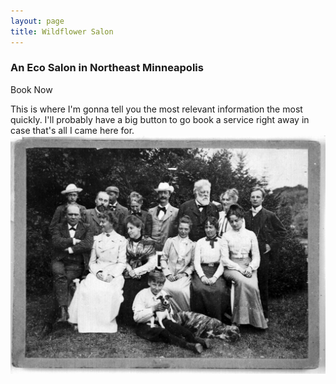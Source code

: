 ```yaml
---
layout: page
title: Wildflower Salon
---
```

### An Eco Salon in Northeast Minneapolis
<a class="btn btn-lg btn-dark m-3 text-light">Book Now</a>

This is where I'm gonna tell you the most relevant information the most quickly. I'll probably have a big button to go book a service right away in case that's all I came here for.
![a group photo of all the stylists](assets/images/stylist-group.jpg "Group Stylist Photo")